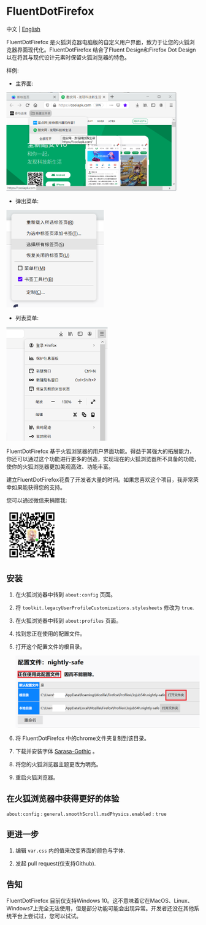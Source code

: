 # FluentDotFirefox

中文 | [English](README.md)

FluentDotFirefox 是火狐浏览器电脑版的自定义用户界面，致力于让您的火狐浏览器界面现代化。FluentDotFirefox 结合了Fluent Design和Firefox Dot Design以在将其与现代设计元素时保留火狐浏览器的特色。

样例:

- 主界面:

<img title="" src="docs/majority.png" alt="majority.png" data-align="inline" width="443">

- 弹出菜单:

<img title="" src="docs/popup.png" alt="popup.png" width="254" data-align="inline">

- 列表菜单:

<img title="" src="docs/panel.png" alt="panel.png" width="264" data-align="left">

FluentDotFirefox 基于火狐浏览器的用户界面功能。得益于其强大的拓展能力，你还可以通过这个功能进行更多的创造，实现现在的火狐浏览器所不具备的功能，使你的火狐浏览器更加美观高效、功能丰富。

建立FluentDotFirefox花费了开发者大量的时间。如果您喜欢这个项目，我非常荣幸如果能获得您的支持。

您可以通过微信来捐赠我:

<img title="" src="docs/qrcode.png" alt="qrcode.png" width="132" data-align="inline">

## 安装

1. 在火狐浏览器中转到 `about:config` 页面。

2. 将 `toolkit.legacyUserProfileCustomizations.stylesheets` 修改为 `true`.

3. 在火狐浏览器中转到 `about:profiles` 页面。

4. 找到您正在使用的配置文件。

5. 打开这个配置文件的根目录。
   
   <img src="docs/profiles.png" title="" alt="profiles.png" data-align="inline">

6. 将 FluentDotFirefox 中的chrome文件夹复制到该目录。

7. 下载并安装字体 [Sarasa-Gothic](https://github.com/be5invis/Sarasa-Gothic/releases/download/v0.12.11/sarasa-gothic-ttc-0.12.11.7z) 。

8. 将您的火狐浏览器主题更改为明亮。

9. 重启火狐浏览器。

## 在火狐浏览器中获得更好的体验

`about:config` : `general.smoothScroll.msdPhysics.enabled` : `true`

## 更进一步

1. 编辑 `var.css` 内的值来改变界面的颜色与字体.

2. 发起 pull request(仅支持Github).

## 告知

FluentDotFirefox 目前仅支持Windows 10。这不意味着它在MacOS、Linux、Windows7上完全无法使用，但是部分功能可能会出现异常。开发者还没在其他系统平台上尝试过，您可以试试。
